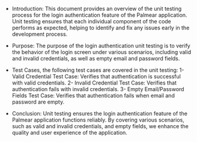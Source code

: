 - Introduction:
  This document provides an overview of the unit testing process for the login authentication feature of the Palmear application. Unit testing ensures that each individual component of the code performs as expected, helping to identify and fix any issues early in the development process.

- Purpose:
  The purpose of the login authentication unit testing is to verify the behavior of the login screen under various scenarios, including valid and invalid credentials, as well as empty email and password fields.

- Test Cases, the following test cases are covered in the unit testing:
  1- Valid Credential Test Case: Verifies that authentication is successful with valid credentials.
  2- Invalid Credential Test Case: Verifies that authentication fails with invalid credentials.
  3- Empty Email/Password Fields Test Case: Verifies that authentication fails when email and password are empty.

- Conclusion:
  Unit testing ensures the login authentication feature of the Palmear application functions reliably. By covering various scenarios, such as valid and invalid credentials, and empty fields, we enhance the quality and user experience of the application.
